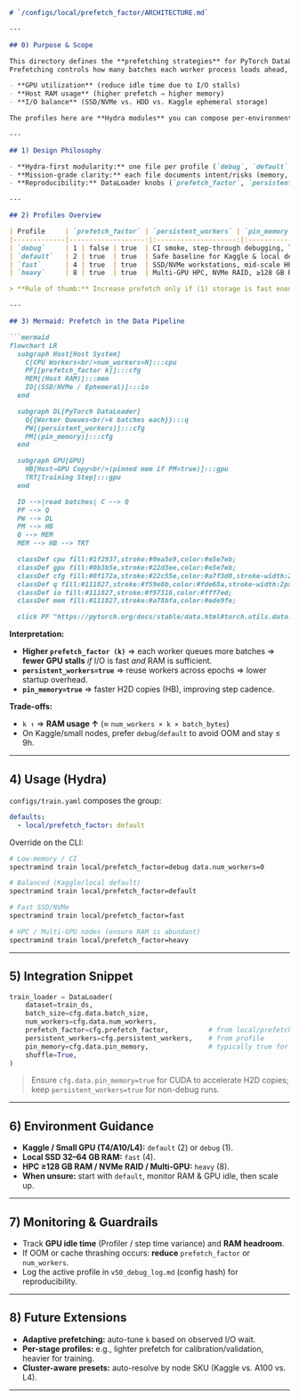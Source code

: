 ````markdown
# `/configs/local/prefetch_factor/ARCHITECTURE.md`

---

## 0) Purpose & Scope

This directory defines the **prefetching strategies** for PyTorch DataLoaders in **SpectraMind V50**.  
Prefetching controls how many batches each worker process loads ahead, impacting:

- **GPU utilization** (reduce idle time due to I/O stalls)  
- **Host RAM usage** (higher prefetch ⇒ higher memory)  
- **I/O balance** (SSD/NVMe vs. HDD vs. Kaggle ephemeral storage)

The profiles here are **Hydra modules** you can compose per-environment for **portability, throughput, and reproducibility**.

---

## 1) Design Philosophy

- **Hydra-first modularity:** one file per profile (`debug`, `default`, `fast`, `heavy`) selected via `local/prefetch_factor=*`.
- **Mission-grade clarity:** each file documents intent/risks (memory, Kaggle constraints).
- **Reproducibility:** DataLoader knobs (`prefetch_factor`, `persistent_workers`, `pin_memory`) are explicit, not implicit defaults.

---

## 2) Profiles Overview

| Profile     | `prefetch_factor` | `persistent_workers` | `pin_memory` | Primary Use Case |
|-------------|-------------------:|:--------------------:|:------------:|------------------|
| `debug`     | 1 | false | true  | CI smoke, step-through debugging, low-RAM |
| `default`   | 2 | true  | true  | Safe baseline for Kaggle & local dev |
| `fast`      | 4 | true  | true  | SSD/NVMe workstations, mid-scale HPC |
| `heavy`     | 8 | true  | true  | Multi-GPU HPC, NVMe RAID, ≥128 GB RAM |

> **Rule of thumb:** Increase prefetch only if (1) storage is fast enough and (2) system RAM is abundant.

---

## 3) Mermaid: Prefetch in the Data Pipeline

```mermaid
flowchart LR
  subgraph Host[Host System]
    C[CPU Workers<br/>num_workers=N]:::cpu
    PF[[prefetch_factor k]]:::cfg
    MEM[(Host RAM)]:::mem
    IO[(SSD/NVMe / Ephemeral)]:::io
  end

  subgraph DL[PyTorch DataLoader]
    Q{{Worker Queues<br/>k batches each}}:::q
    PW[(persistent_workers)]:::cfg
    PM[(pin_memory)]:::cfg
  end

  subgraph GPU[GPU]
    HB[Host→GPU Copy<br/>(pinned mem if PM=true)]:::gpu
    TRT[Training Step]:::gpu
  end

  IO -->|read batches| C --> Q
  PF --> Q
  PW --> DL
  PM --> HB
  Q --> MEM
  MEM --> HB --> TRT

  classDef cpu fill:#1f2937,stroke:#0ea5e9,color:#e5e7eb;
  classDef gpu fill:#0b3b5e,stroke:#22d3ee,color:#e5e7eb;
  classDef cfg fill:#0f172a,stroke:#22c55e,color:#a7f3d0,stroke-width:2px;
  classDef q fill:#111827,stroke:#f59e0b,color:#fde68a,stroke-width:2px;
  classDef io fill:#111827,stroke:#f97316,color:#fff7ed;
  classDef mem fill:#111827,stroke:#a78bfa,color:#ede9fe;

  click PF "https://pytorch.org/docs/stable/data.html#torch.utils.data.DataLoader" "_blank"
````

**Interpretation:**

* **Higher `prefetch_factor (k)`** ⇒ each worker queues more batches ⇒ **fewer GPU stalls** *if* I/O is fast *and* RAM is sufficient.
* **`persistent_workers=true`** ⇒ reuse workers across epochs ⇒ lower startup overhead.
* **`pin_memory=true`** ⇒ faster H2D copies (HB), improving step cadence.

**Trade-offs:**

* `k ↑` ⇒ **RAM usage ↑** (≈ `num_workers × k × batch_bytes`)
* On Kaggle/small nodes, prefer `debug`/`default` to avoid OOM and stay ≤ 9h.

---

## 4) Usage (Hydra)

`configs/train.yaml` composes the group:

```yaml
defaults:
  - local/prefetch_factor: default
```

Override on the CLI:

```bash
# Low-memory / CI
spectramind train local/prefetch_factor=debug data.num_workers=0

# Balanced (Kaggle/local default)
spectramind train local/prefetch_factor=default

# Fast SSD/NVMe
spectramind train local/prefetch_factor=fast

# HPC / Multi-GPU nodes (ensure RAM is abundant)
spectramind train local/prefetch_factor=heavy
```

---

## 5) Integration Snippet

```python
train_loader = DataLoader(
    dataset=train_ds,
    batch_size=cfg.data.batch_size,
    num_workers=cfg.data.num_workers,
    prefetch_factor=cfg.prefetch_factor,          # from local/prefetch_factor/*
    persistent_workers=cfg.persistent_workers,    # from profile
    pin_memory=cfg.data.pin_memory,               # typically true for GPU
    shuffle=True,
)
```

> Ensure `cfg.data.pin_memory=true` for CUDA to accelerate H2D copies; keep `persistent_workers=true` for non-debug runs.

---

## 6) Environment Guidance

* **Kaggle / Small GPU (T4/A10/L4):** `default` (2) or `debug` (1).
* **Local SSD 32–64 GB RAM:** `fast` (4).
* **HPC ≥128 GB RAM / NVMe RAID / Multi-GPU:** `heavy` (8).
* **When unsure:** start with `default`, monitor RAM & GPU idle, then scale up.

---

## 7) Monitoring & Guardrails

* Track **GPU idle time** (Profiler / step time variance) and **RAM headroom**.
* If OOM or cache thrashing occurs: **reduce** `prefetch_factor` or `num_workers`.
* Log the active profile in `v50_debug_log.md` (config hash) for reproducibility.

---

## 8) Future Extensions

* **Adaptive prefetching:** auto-tune `k` based on observed I/O wait.
* **Per-stage profiles:** e.g., lighter prefetch for calibration/validation, heavier for training.
* **Cluster-aware presets:** auto-resolve by node SKU (Kaggle vs. A100 vs. L4).

---

```
```
